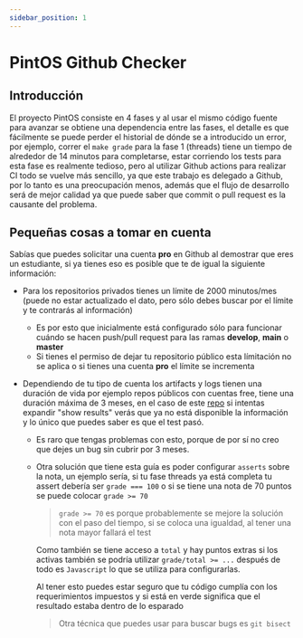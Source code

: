 ```yaml
---
sidebar_position: 1
---
```

# PintOS Github Checker

## Introducción

El proyecto PintOS consiste en 4 fases y al usar el mismo código fuente
para avanzar se obtiene una dependencia entre las fases, el detalle es que
fácilmente se puede perder el historial de dónde se a introducido un error,
por ejemplo, correr el `make grade` para la fase 1 (threads) tiene un tiempo
de alrededor de 14 minutos para completarse, estar corriendo los tests para
esta fase es realmente tedioso, pero al utilizar Github actions para realizar
CI todo se vuelve más sencillo, ya que este trabajo es delegado a Github, por
lo tanto es una preocupación menos, además que el flujo de desarrollo será
de mejor calidad ya que puede saber que commit o pull request es la causante
del problema.

## Pequeñas cosas a tomar en cuenta
Sabías que puedes solicitar una cuenta **pro** en Github al demostrar que
eres un estudiante, si ya tienes eso es posible que te de igual la siguiente
información:

- Para los repositorios privados tienes un límite de 2000 minutos/mes (puede no estar actualizado
  el dato, pero sólo debes buscar por el límite y te contrarás al información)
  - Es por esto que inicialmente está configurado sólo para funcionar cuándo se hacen push/pull request
    para las ramas **develop**, **main** o **master**
  - Si tienes el permiso de dejar tu repositorio público esta límitación no se aplica o
    si tienes una cuenta **pro** el límite se incrementa

- Dependiendo de tu tipo de cuenta los artifacts y logs tienen una duración de vida
  por ejemplo repos públicos con cuentas free, tiene una duración máxima de 3 meses,
  en el caso de este [repo](https://github.com/gbenm/pintos-tuto/actions/runs/1870113949/jobs/2633029620)
  si intentas expandir "show results" verás que ya no está disponible la información
  y lo único que puedes saber es que el test pasó.
  - Es raro que tengas problemas con esto, porque de por sí no creo que dejes un bug
    sin cubrir por 3 meses.
  - Otra solución que tiene esta guía es poder configurar `asserts` sobre la nota,
    un ejemplo sería, si tu fase threads ya está completa tu assert debería ser
    `grade === 100` o si se tiene una nota de 70 puntos se puede colocar `grade >= 70`

    > `grade >= 70` es porque probablemente se mejore la solución con el paso del tiempo,
    > si se coloca una igualdad, al tener una nota mayor fallará el test

    Como también se tiene acceso a `total` y hay puntos extras si los activas también
    se podría utilizar `grade/total >= ...` después de todo es `Javascript` lo que
    se utiliza para configurarlas.

    Al tener esto puedes estar seguro que tu código cumplía con los requerimientos
    impuestos y si está en verde significa que el resultado estaba dentro de lo esparado

    > Otra técnica que puedes usar para buscar bugs es `git bisect`

